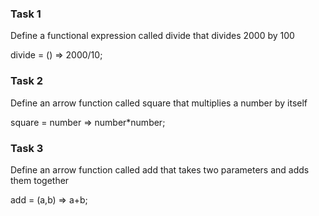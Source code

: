 ### Task 1
  
  
Define a functional expression called divide that divides 2000 by 100  
  
  divide = () => 2000/10;
  
  
### Task 2
  

Define an arrow function called square that multiplies a number by itself
  
 square = number => number*number; 
  
  
### Task 3
  
  
Define an arrow function called add that takes two parameters and adds them together

add = (a,b) => a+b;